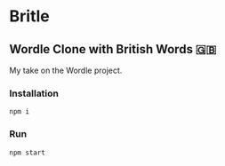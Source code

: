 # Britle

## Wordle Clone with British Words 🇬🇧 

My take on the Wordle project.

### Installation

`npm i`

### Run

`npm start`
